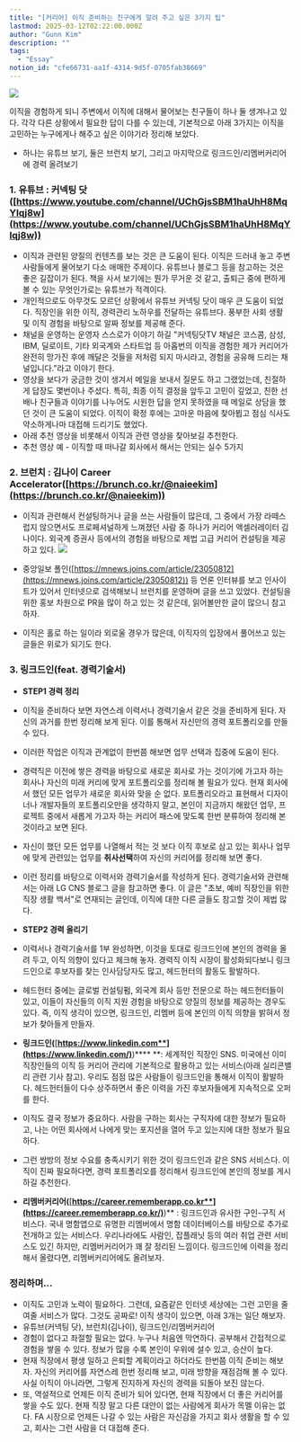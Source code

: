 ```yaml
---
title: "[커리어] 이직 준비하는 친구에게 알려 주고 싶은 3가지 팁"
lastmod: 2025-03-12T02:22:00.000Z
author: "Gunn Kim"
description: ""
tags:
  - "Essay"
notion_id: "cfe66731-aa1f-4314-9d5f-0705fab38669"
---
```



![](https://prod-files-secure.s3.us-west-2.amazonaws.com/94f51666-273a-443d-bf89-42827b5b6876/c5decd1b-2332-4a44-a050-ceaca630a18f/Untitled.png?X-Amz-Algorithm=AWS4-HMAC-SHA256&X-Amz-Content-Sha256=UNSIGNED-PAYLOAD&X-Amz-Credential=ASIAZI2LB466WJYOOFR2%2F20250314%2Fus-west-2%2Fs3%2Faws4_request&X-Amz-Date=20250314T044909Z&X-Amz-Expires=3600&X-Amz-Security-Token=IQoJb3JpZ2luX2VjEJz%2F%2F%2F%2F%2F%2F%2F%2F%2F%2FwEaCXVzLXdlc3QtMiJGMEQCIGJLXNx3aZgJnhkE5oVfVycLyeCfaxQRob%2Fl4%2BWAU5uAAiBQIi%2BO92RVXjo%2FJWDZVoU6pTWCYbewxgGwrNHXFA7SsCqIBAjl%2F%2F%2F%2F%2F%2F%2F%2F%2F%2F8BEAAaDDYzNzQyMzE4MzgwNSIMyz%2BWcNHFziJD36ppKtwDFdDIDXFPzw1VSlcObsFgeDhuxoeHVcpdHk1%2BAp3i%2FR6zovgTDG2lez9a%2BZFiPZyQ7AAUvHCnBTrrOuQUU2uHWnm0Mlf36I3CR7kKAQzHfHJe%2FuyWIszgMsILR5E4Q5Jz%2BYhZNWosgygplER8U%2FWHKUhI0C3%2B2p8F6TVfrK2PvBkWEazFkWcH5lqd4KLnXdYPpt8YKIksbgvU5kCqL%2Ba%2F%2BM7F08heRLXHtGx5ejOMSnhKe9c3oF8nlZeRm7FZuqAzlmN9kKqENZk9FTXi2COAyeGbeMJ0in9lc0rAl6mCnWeyIB8qjkcSnftJZPLnV2TNXuylYAs3N4oGo8fzWUBPoB%2F2Mv5N7IusBiGHBgKFR%2BM8o6fggt9QExlDwebBA1sSLngyTmgHvNUukjsZTojQqZkYsWPzJSy0GhWk4%2BuF5U7l7bkKlnx4odSYDRvF4TcLLBc4uoECQSWXq%2BzoEF%2BaOOQqTX8ai%2BVFxo3nuU7V1O1weTztzbxFMEE7QqSS65eM2DEj0IQPfGaGEp0uhN3C67g7LSnTk88LTS%2FmWIKa6CUfG34JPuBybYMgdpoJ6hlc7od33PIakfTWEZ%2BVL%2BosWJWZHhDWK6WnCzM5X2%2Bufr2UzLxC8AW%2BX2%2BfqW8wzczOvgY6pgGn9n4z6bXjVXfZG%2FKunoxMYjTO0OQYHE%2BLrcJgzJ0q1kjus2bULaZ%2F7CcqQE47ejwby5O5YUchKKlwWPMRKtKiax3suIbI%2BNToyAuKScP2WEUeorsFXOFQSf%2BFnJJdJhJFFrDBRLupWqg%2BXqS%2F57MhY3n0r57U%2BxHj%2BFZNYYksfZQYBa7sH9yImGiRy451V8kjJXd9ParLjB9A4VDorgFJwKQ5bZQt&X-Amz-Signature=0956e4c488b6ab4e4cc8784c863ea389aca4d91310fba3d1f6a5dc57d59a10f0&X-Amz-SignedHeaders=host&x-id=GetObject)


이직을 경험하게 되니 주변에서 이직에 대해서 물어보는 친구들이 하나 둘 생겨나고 있다. 각각 다른 상황에서 필요한 답이 다를 수 있는데, 기본적으로 아래 3가지는 이직을 고민하는 누구에게나 해주고 싶은 이야기라 정리해 보았다.

- 하나는 유튜브 보기, 둘은 브런치 보기, 그리고 마지막으로 링크드인/리멤버커리어에 경력 올려보기


### 1. 유튜브 : 커넥팅 닷([https://www.youtube.com/channel/UChGjsSBM1haUhH8MqYIqj8w](https://www.youtube.com/channel/UChGjsSBM1haUhH8MqYIqj8w))

- 이직과 관련된 양질의 컨텐츠를 보는 것은 큰 도움이 된다. 이직은 드러내 놓고 주변 사람들에게 물어보기 다소 애매한 주제이다. 유튜브나 블로그 등을 참고하는 것은 좋은 길잡이가 된다. 책을 사서 보기에는 뭔가 무거운 것 같고, 출퇴근 중에 편하게 볼 수 있는 무엇인가로는 유튜브가 적격이다. 
- 개인적으로도 아무것도 모르던 상황에서 유튜브 커넥팅 닷이 매우 큰 도움이 되었다. 직장인을 위한 이직, 경력관리 노하우를 전달하는 유튜브다. 풍부한 사회 생활 및 이직 경험을 바탕으로 알짜 정보를 제공해 준다.  
- 채널을 운영하는 운영자 스스로가 이야기 하길 "커넥팅닷TV 채널은 코스콤, 삼성, IBM, 딜로이트, 기타 외국계와 스타트업 등 아홉번의 이직을 경험한 제가 커리어가 완전히 망가진 후에 깨달은 것들을 저처럼 되지 마시라고, 경험을 공유해 드리는 채널입니다."라고 이야기 한다. 
- 영상을 보다가 궁금한 것이 생겨서 메일을 보내서 질문도 하고 그랬었는데, 친절하게 답장도 몇번이나 주셨다. 특히, 최종 이직 결정을 앞두고 고민이 깊었고, 친한 선배나 친구들과 이야기를 나누어도 시원한 답을 얻지 못하였을 때 메일로 상담을 했던 것이 큰 도움이 되었다. 이직이 확정 후에는 고마운 마음에 찾아뵙고 점심 식사도 약소하게나마 대접해 드리기도 했었다.
- 아래 추천 영상을 비롯해서 이직과 관련 영상을 찾아보길 추천한다.
- 추천 영상 예 - 이직할 때 떠나갈 회사에서 해서는 안되는 실수 5가지


### 2. 브런치 : 김나이 Career Accelerator([https://brunch.co.kr/@naieekim](https://brunch.co.kr/@naieekim))

- 이직과 관련해서 컨설팅하거나 글을 쓰는 사람들이 많은데, 그 중에서 가장 라떼스럽지 않으면서도 프로페셔널하게 느껴졌던 사람 중 하나가 커리어 액셀러레이터 김나이다. 외국계 증권사 등에서의 경험을 바탕으로 제법 고급 커리어 컨설팅을 제공하고 있다.
![](https://prod-files-secure.s3.us-west-2.amazonaws.com/94f51666-273a-443d-bf89-42827b5b6876/46ae28d9-10db-44ed-b136-999b5d44aaf5/Untitled.png?X-Amz-Algorithm=AWS4-HMAC-SHA256&X-Amz-Content-Sha256=UNSIGNED-PAYLOAD&X-Amz-Credential=ASIAZI2LB46622CAZMLZ%2F20250314%2Fus-west-2%2Fs3%2Faws4_request&X-Amz-Date=20250314T044910Z&X-Amz-Expires=3600&X-Amz-Security-Token=IQoJb3JpZ2luX2VjEJz%2F%2F%2F%2F%2F%2F%2F%2F%2F%2FwEaCXVzLXdlc3QtMiJIMEYCIQCxDUdAbdw6sFNGU%2BLEZvThiCECpUqRykChTXcaYMRDywIhAM8VrmPw6mSwf5u2VobIh9IHxWQUi1feZ0YE0rbfs92QKogECOX%2F%2F%2F%2F%2F%2F%2F%2F%2F%2FwEQABoMNjM3NDIzMTgzODA1IgzjUm0bPET%2FaytF7E4q3AN369Ci3rzU1BC4BK3DfaIrpXE1FCh2Pt%2BPHutzWFnsE25760OT1Q6s%2FntahrxJRgWXWfMv6KtlVA7Q%2BkO7s2wb1%2Bc7hH7HAAWiUjYMoNbbLuYmJe5IwZiY6BNsXUESqcBjxiHsWx44b6KZExxAv7zLCk%2BzdDNaucztEp48FeK%2Bq3mMn0%2Bjv%2FaTl%2BiYVNe2cgYiF5mw4%2BlSqyi0yuQTrqoIfvhiqEg4xvyUarO2CMSjJZ4j48K2gzMFAUqBj3KLmXdiymM50yLAJcgzKqJQKGPqou8Wrvz%2Bmm%2FrVvgAJmuwmoXA4IJpLBiv5qS50oztslFMk2KP9r7KBt%2F%2B8Ukivnl5GxyX510%2FQ%2FeNTfICMTTN9WvwxgtGzXXFkdJuqvD%2FHkIBWwpZYrJSgC4SRxQAVMEAKWKpZLsOUun0yDl0jtC25Wdmxqa0HY4NzQRRejQVcSb4GXO%2BsHCJg7K0naqzZXRc3KJm7y7aWqw8BugXTHQZAIGAsjQniRiCJkUBogRp0p44rOcrbGpXrGbdL%2BumH09PurcqqX3qX8NwQk16GKjI4podjrGrcnCwJe73UVPCGdfYpf%2BLaTD4ZbBfxkcWCU2wLKICiZYu2m%2F6orzpXaFMG5YYq7Vh1%2Fdbgn34AjCxzc6%2BBjqkAU2zO776y7WI9Qmq7Wv%2B0OEfQUEsBPm2b0HHC2PCnhtx%2F7JP1Q3a%2FRBr%2FUed%2BebDJ6yfLbDywSgR1Am%2BjSEzyXl83Mp9trUQRUPLN140SMrtS9%2BkJXS5BR0PJG2VdJwpTtj7oe99QH9Q8BO%2B6dxuRkBcHKgAtgiA4s7UQfj75rNyNCt3CKjbOWFRsI4D9IBoKruYgF8gRIzDk2cPCUSsC0BoaGPt&X-Amz-Signature=e52b0e0f9cded93dc17ce49abd728d07c82f94c522f16cfc365ab874f7773709&X-Amz-SignedHeaders=host&x-id=GetObject)

- 중앙일보 폴인([https://mnews.joins.com/article/23050812](https://mnews.joins.com/article/23050812)) 등 언론 인터뷰를 보고 인사이트가 있어서 인터넷으로 검색해보니 브런치를 운영하며 글을 쓰고 있었다. 컨설팅을 위한 홍보 차원으로 PR을 많이 하고 있는 것 같은데, 읽어볼만한 글이 많으니 참고하자.
- 이직은 홀로 하는 일이라 외로울 경우가 많은데, 이직자의 입장에서 풀어쓰고 있는 글들은 위로가 되기도 한다.


### 3. 링크드인(feat. 경력기술서)

- **STEP1 경력 정리**
- 이직을 준비하다 보면 자연스레 이력서나 경력기술서 같은 것을 준비하게 된다. 자신의 과거를 한번 정리해 보게 된다. 이를 통해서 자신만의 경력 포트폴리오를 만들 수 있다. 
- 이러한 작업은 이직과 관계없이 한번쯤 해보면 업무 선택과 집중에 도움이 된다.
- 경력직은 이전에 쌓은 경력을 바탕으로 새로운 회사로 가는 것이기에 가고자 하는 회사나 자신의 미래 커리에 맞게 포트폴리오를 정리해 볼 필요가 있다. 현재 회사에서 했던 모든 업무가 새로운 회사와 맞을 순 없다.  포트폴리오라고 표현해서 디자이너나 개발자들의 포트폴리오만을 생각하지 말고, 본인이 지금까지 해왔던 업무, 프로젝트 중에서 새롭게 가고자 하는 커리어 패스에 맞도록 한번 분류하여 정리해 본 것이라고 보면 된다.
- 자신이 했던 모든 업무를 나열해서 적는 것 보다 이직 후보로 삼고 있는 회사나 업무에 맞게 관련있는 업무를 **취사선택**하여 자신의 커리어를 정리해 보면 좋다.
- 이런 정리를 바탕으로 이력서와 경력기술서를 작성하게 된다. 경력기술서와 관련해서는 아래 LG CNS 블로그 글을 참고하면 좋다. 이 글은 "초보, 예비 직장인을 위한 직장 생활 백서"로 연재되는 글인데, 이직에 대한 다른 글들도 참고할 것이 제법 많다.



- **STEP2 경력 올리기**
- 이력서나 경력기술서를 1부 완성하면, 이것을 토대로 링크드인에 본인의 경력을 올려 두고, 이직 의향이 있다고 체크해 놓자. 경력직 이직 시장이 활성화되다보니 링크드인으로 후보자를 찾는 인사담당자도 많고, 헤드헌터의 활동도 활발하다.
- 헤드헌터 중에는 글로벌 컨설팅펌, 외국계 회사 등만 전문으로 하는 헤드헌터들이 있고, 이들이 자신들의 이직 지원 경험을 바탕으로 양질의 정보를 제공하는 경우도 있다. 즉, 이직 생각이 있으면, 링크드인, 리멤버 등에 본인의 이직 의향을 밝혀서 정보가 찾아들게 만들자.
- **링크드인(**[**https://www.linkedin.com**](https://www.linkedin.com/)**)**** **: 세계적인 직장인 SNS. 미국에선 이미 직장인들의 이직 등 커리어 관리에 기본적으로 활용하고 있는 서비스(아래 실리콘밸리 관련 기사 참고). 우리도 점점 많은 사람들이 링크드인을 통해서 이직이 활발하다. 헤드헌터들이 다수 상주하면서 좋은 이력을 가진 후보자들에게 지속적으로 오퍼를 한다.
- 이직도 결국 정보가 중요하다. 사람을 구하는 회사는 구직자에 대한 정보가 필요하고, 나는 어떤 회사에서 나에게 맞는 포지션을 열어 두고 있는지에 대한 정보가 필요하다.
- 그런 쌍방의 정보 수요를 충족시키기 위한 것이 링크드인과 같은 SNS 서비스다. 이직이 진짜 필요하다면, 경력 포트폴리오를 정리해서 링크드인에 본인의 정보를 게시하길 추천한다.

- **리멤버커리어(**[**https://career.rememberapp.co.kr**](https://career.rememberapp.co.kr/)**)** : 링크드인과 유사한 구인-구직 서비스다. 국내 명함앱으로 유명한 리멤버에서 명함 데이터베이스를 바탕으로 추가로 전개하고 있는 서비스다. 우리나라에도 사람인, 잡플래닛 등의 여러 취업 관련 서비스도 있긴 하지만, 리멤버커리어가 꽤 잘 정리된 느낌이다. 링크드인에 이력을 정리해서 올렸다면, 리멤버커리어에도 올려보자.


### 정리하며...

- 이직도 고민과 노력이 필요하다. 그런데, 요즘같은 인터넷 세상에는 그런 고민을 줄여줄 서비스가 많다. 그것도 공짜로! 이직 생각이 있으면, 아래 3개는 일단 해보자.
- 유튜브(커넥팅 닷), 브런치(김나이), 링크드인/리멤버커리어
- 경험이 없다고 좌절할 필요는 없다. 누구나 처음엔 막연하다. 공부해서 간접적으로 경험을 쌓을 수 있다. 정보가 많을 수록 본인이 우위에 설수 있고, 승산이 높다.
- 현재 직장에서 평생 일하고 은퇴할 계획이라고 하더라도 한번쯤 이직 준비는 해보자. 자신의 커리어를 자연스레 한번 정리해 보고, 미래 방향을 재점검해 볼 수 있다. 사실 이직이 아니라면, 그렇게 진지하게 자신의 경력을 되돌아 보진 않는다. 
- 또, 역설적으로 언제든 이직 준비가 되어 있다면, 현재 직장에서 더 좋은 커리어를 쌓을 수도 있다. 현재 직장 말고 다른 대안이 없는 사람에게 회사가 목멜 이유는 없다. FA 시장으로 언제든 나갈 수 있는 사람은 자신감을 가지고 회사 생활을 할 수 있고, 회사는 그런 사람을 더 대접해 준다.


